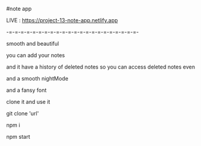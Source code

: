 #note app 

LIVE : https://project-13-note-app.netlify.app

-=-=-=-=-=-=-=-=-=-=-=-=-=-=-=-=-=-=-=-=-=-=-

smooth and beautiful

you can add your notes 

and it have a history of deleted notes so you can access deleted notes even

and a smooth nightMode 

and a fansy font 


clone it and use it

git clone 'url'

npm i

npm start
